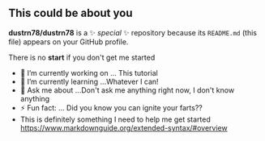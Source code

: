 ## This could be about you


**dustrn78/dustrn78** is a ✨ _special_ ✨ repository because its `README.md` (this file) appears on your GitHub profile.

There is no **start** if you don't get me started

- 🔭 I’m currently working on ... This tutorial 
- 🌱 I’m currently learning ...Whatever I can!
- 💬 Ask me about ...Don't ask me anything right now, I don't know anything
- ⚡ Fun fact: ... Did you know you can ignite your farts??
- This is definitely something I need to help me get started <https://www.markdownguide.org/extended-syntax/#overview>
